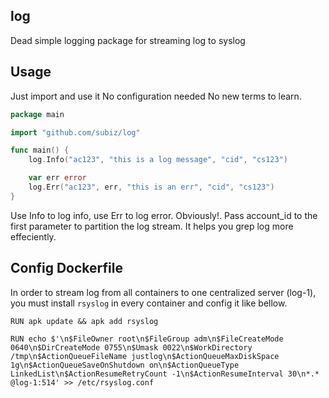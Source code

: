 ## log
Dead simple logging package for streaming log to syslog

## Usage
Just import and use it
No configuration needed
No new terms to learn.

```go
package main

import "github.com/subiz/log"

func main() {
	log.Info("ac123", "this is a log message", "cid", "cs123")

	var err error
	log.Err("ac123", err, "this is an err", "cid", "cs123")
}

```

Use Info to log info, use Err to log error. Obviously!.
Pass account_id to the first parameter to partition the log stream. It helps you grep log more effeciently.

## Config Dockerfile
In order to stream log from all containers to one centralized server (log-1), you must install `rsyslog` in every container and config it  like bellow.
```
RUN apk update && apk add rsyslog

RUN echo $'\n$FileOwner root\n$FileGroup adm\n$FileCreateMode 0640\n$DirCreateMode 0755\n$Umask 0022\n$WorkDirectory /tmp\n$ActionQueueFileName justlog\n$ActionQueueMaxDiskSpace 1g\n$ActionQueueSaveOnShutdown on\n$ActionQueueType LinkedList\n$ActionResumeRetryCount -1\n$ActionResumeInterval 30\n*.* @log-1:514' >> /etc/rsyslog.conf

```
